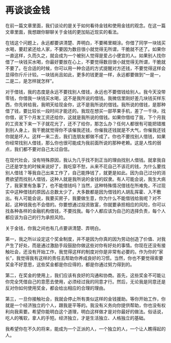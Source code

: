 # 再谈谈金钱

在前一篇文章里面，我们谈论的是关于如何看待金钱和使用金钱的观念。在这一篇文章里面，我想跟你聊聊关于金钱的更加贴近现实的看法。

在钱这个问题上，永远都要讲清楚、弄明白，不要稀里糊涂。你借了同学一块钱买水喝，要赶紧还给人家，不要因为数目很小就觉得无所谓，干脆就不还了。如果你一直这样，久而久之，就会成为一个被别人觉得是爱占小便宜的人。如果别人找你借了一块钱买水喝，你最好要放在心上，不要觉得数目很小就觉得无所谓，干脆就不要了。在合适的时候，你可以用一种合适的方式提醒对方还钱，不要觉得这样会显得你斤斤计较。一块钱尚且如此，更多的钱更是一样，永远都要做到“一是一，二是二，是怎样就怎样”。

对于借钱，我的态度是永远不要找别人借钱，永远也不要借钱给别人。我今天没带零钱，你借我一块钱买水喝，这不是我所说的借钱。我微信里刚好差几块钱买样东西，你先转给我，我明天给现金你，这不是我所说的借钱。我所说的借钱，是那种借了钱，要比较长一段时间才能还的。我现在想买一部苹果手机，差了一千块，找你借，说下个月发工资还给你，这就是我所说的借钱。如果你借给了我，下个月我的工资发下来一下子就花光了，还不了给你，那怎么办？任何人都很有可能把错推到别人身上，我干脆就觉得你不该催我还钱，你催我还钱就是不大气，你催我还钱你就是坏人。这样一来二去，我们连朋友都做不成了。你也不要找别人借钱，如果你经常找别人借钱，那么你也很可能成为我前面所说的那种老赖。这是人性的弱点，我们都不要对自己太过自信。

在现代社会，没有特殊原因，我认为几乎找不到正当的理由找别人借钱。就拿我自己还是学生的时候来说好了，我吃穿不愁，从来不花自己不该花的钱，为什么要找别人借钱？等我自己出来工作了，自己能挣钱了，就更是如此。因为自己过分的消费欲望而找别人借钱，这种人就是我所说的金钱的奴隶。有人可能会说，我生大病了，我家里有急事了，也不能借钱吗？当然，这种特殊情况借钱在所难免，不过现实中这种借钱的原因占总数太少了，大多数都是因为借钱的人胡乱挥霍、入不敷出。有人可能会说，我要买房子，我要做生意，你为什么不能借钱给我呢？对不起，这种钱我也不会借的。你要想通过投资致富，你就要承担相应的风险，你可以找各种各样的金融机构借钱，不要找我。每个人都应该为自己的选择负责，每个人都应该为自己的行为承担风险。

关于金钱，你我之间也有几点要讲清楚、弄明白。

第一，我之所以设定这个奖金制度，并不是因为你真的因为劳动创造了价值、对我产生了好处，而是通过激励手段鼓励你做这些对你有好处的事情。你现在还没有接触社会，还没有开始工作，我觉得这样的制度对你是非常有必要的。作为你的“家长”，我觉得我有这样的责任去帮助你养成良好的习惯。当然，你也不要觉得索要奖金不好意思，这些奖金都是你应得的，都是你通过努力得到的。

第二，在奖金的使用上，我们应该有良好的沟通和协商。首先，这些奖金不可能让你完全凭借自己的意愿去使用，必须经过我的同意才行。然后，无论我是同意还是反对你如何使用奖金，都会给出相应的合理的理由。

第三，一旦你接触社会，我就会停止所有类似这样的金钱援助。等你开始工作，你就是一个经济独立的个人，跟我是平等的。我没有义务向你提供帮助，你也没有权利向我索要。希望你能明白这个道理，明白这样做才是对你最好的做法。俗话说，吃人的嘴软，拿人的手短。经济独立，才是生活独立、人格独立的基础。

我希望你在不久的将来，能成为一个正派的人，一个独立的人，一个让人瞧得起的人。
